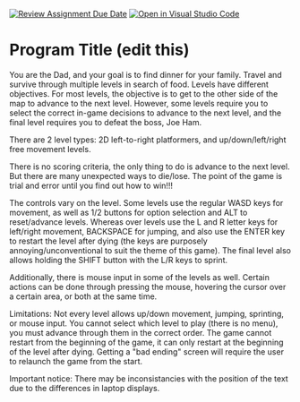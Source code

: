 [![Review Assignment Due Date](https://classroom.github.com/assets/deadline-readme-button-24ddc0f5d75046c5622901739e7c5dd533143b0c8e959d652212380cedb1ea36.svg)](https://classroom.github.com/a/eALKwJKC)
[![Open in Visual Studio Code](https://classroom.github.com/assets/open-in-vscode-718a45dd9cf7e7f842a935f5ebbe5719a5e09af4491e668f4dbf3b35d5cca122.svg)](https://classroom.github.com/online_ide?assignment_repo_id=13287679&assignment_repo_type=AssignmentRepo)
# Program Title (edit this)
 
You are the Dad, and your goal is to find dinner for your family.  Travel and survive through multiple levels in search of food.   Levels have different objectives. For most levels, the objective is to get to the other side of the map to advance to the next level. However, some levels require you to select the correct in-game decisions to advance to the next level, and the final level requires you to defeat the boss, Joe Ham.  

There are 2 level types: 2D left-to-right platformers, and up/down/left/right free movement levels.

There is no scoring criteria, the only thing to do is advance to the next level.  But there are many unexpected ways to die/lose. The point of the game is trial and error until you find out how to win!!!

The controls vary on the level.  Some levels use the regular WASD keys for movement, as well as 1/2 buttons for option selection and ALT to reset/advance levels.  Whereas over levels use the L and R letter keys for left/right movement, BACKSPACE for jumping, and also use the ENTER key to restart the level after dying (the keys are purposely annoying/unconventional to suit the theme of this game).  The final level also allows holding the SHIFT button with the L/R keys to sprint.

Additionally, there is mouse input in some of the levels as well.  Certain actions can be done through pressing the mouse, hovering the cursor over a certain area, or both at the same time.

Limitations: Not every level allows up/down movement, jumping, sprinting, or mouse input.  You cannot select which level to play (there is no menu), you must advance through them in the correct order.  The game cannot restart from the beginning of the game, it can only restart at the beginning of the level after dying.  Getting a "bad ending" screen will require the user to relaunch the game from the start.

Important notice: There may be inconsistancies with the position of the text due to the differences in laptop displays. 
